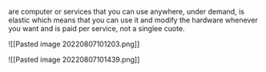 are  computer or services that you can use anywhere, under demand, is elastic which means that you can use it and modify the hardware whenever you want and is paid per service, not a singlee cuote.


![[Pasted image 20220807101203.png]]




![[Pasted image 20220807101439.png]]